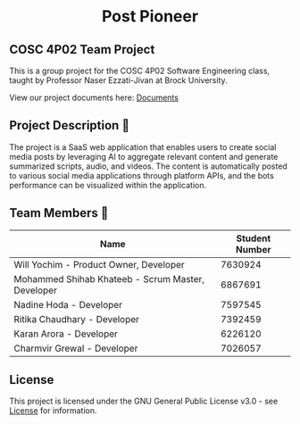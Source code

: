 <h1 align="center">Post Pioneer</h1>

## COSC 4P02 Team Project
This is a group project for the COSC 4P02 Software Engineering class, taught by Professor Naser Ezzati-Jivan at Brock University.

View our project documents here: [Documents](./Documents)

## Project Description 📝  
The project is a SaaS web application that enables users to create social media posts by leveraging AI to aggregate relevant content and generate summarized scripts, audio, and videos. The content is automatically posted to various social media applications through platform APIs, and the bots performance can be visualized within the application.

## Team Members 🌟  
| Name                     | Student Number |
|--------------------------|----------------|
| Will Yochim - Product Owner, Developer  | 7630924        |
| Mohammed Shihab Khateeb - Scrum Master, Developer  | 6867691        |
| Nadine Hoda - Developer  | 7597545       |
| Ritika Chaudhary - Developer  | 7392459        |
| Karan Arora - Developer  | 6226120        |
| Charmvir Grewal - Developer  | 7026057        |

## License  
This project is licensed under the GNU General Public License v3.0 - see [License](./LICENSE) for information.
